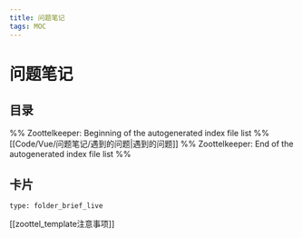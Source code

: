 ```yaml
---
title: 问题笔记
tags: MOC
---
```

# 问题笔记

## 目录



%% Zoottelkeeper: Beginning of the autogenerated index file list  %%
 [[Code/Vue/问题笔记/遇到的问题|遇到的问题]]
%% Zoottelkeeper: End of the autogenerated index file list  %%












## 卡片

```ccard
type: folder_brief_live
```




















[[zoottel_template注意事项]]